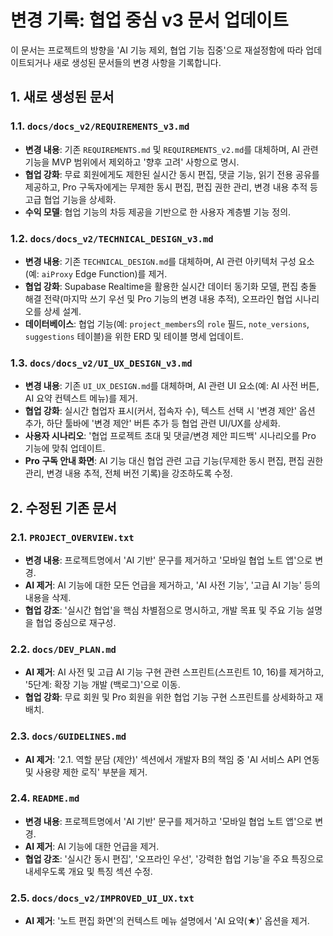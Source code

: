 # 변경 기록: 협업 중심 v3 문서 업데이트

이 문서는 프로젝트의 방향을 'AI 기능 제외, 협업 기능 집중'으로 재설정함에 따라 업데이트되거나 새로 생성된 문서들의 변경 사항을 기록합니다.

## 1. 새로 생성된 문서

### 1.1. `docs/docs_v2/REQUIREMENTS_v3.md`
- **변경 내용**: 기존 `REQUIREMENTS.md` 및 `REQUIREMENTS_v2.md`를 대체하며, AI 관련 기능을 MVP 범위에서 제외하고 '향후 고려' 사항으로 명시.
- **협업 강화**: 무료 회원에게도 제한된 실시간 동시 편집, 댓글 기능, 읽기 전용 공유를 제공하고, Pro 구독자에게는 무제한 동시 편집, 편집 권한 관리, 변경 내용 추적 등 고급 협업 기능을 상세화.
- **수익 모델**: 협업 기능의 차등 제공을 기반으로 한 사용자 계층별 기능 정의.

### 1.2. `docs/docs_v2/TECHNICAL_DESIGN_v3.md`
- **변경 내용**: 기존 `TECHNICAL_DESIGN.md`를 대체하며, AI 관련 아키텍처 구성 요소(예: `aiProxy` Edge Function)를 제거.
- **협업 강화**: Supabase Realtime을 활용한 실시간 데이터 동기화 모델, 편집 충돌 해결 전략(마지막 쓰기 우선 및 Pro 기능의 변경 내용 추적), 오프라인 협업 시나리오를 상세 설계.
- **데이터베이스**: 협업 기능(예: `project_members`의 `role` 필드, `note_versions`, `suggestions` 테이블)을 위한 ERD 및 테이블 명세 업데이트.

### 1.3. `docs/docs_v2/UI_UX_DESIGN_v3.md`
- **변경 내용**: 기존 `UI_UX_DESIGN.md`를 대체하며, AI 관련 UI 요소(예: AI 사전 버튼, AI 요약 컨텍스트 메뉴)를 제거.
- **협업 강화**: 실시간 협업자 표시(커서, 접속자 수), 텍스트 선택 시 '변경 제안' 옵션 추가, 하단 툴바에 '변경 제안' 버튼 추가 등 협업 관련 UI/UX를 상세화.
- **사용자 시나리오**: '협업 프로젝트 초대 및 댓글/변경 제안 피드백' 시나리오를 Pro 기능에 맞춰 업데이트.
- **Pro 구독 안내 화면**: AI 기능 대신 협업 관련 고급 기능(무제한 동시 편집, 편집 권한 관리, 변경 내용 추적, 전체 버전 기록)을 강조하도록 수정.

## 2. 수정된 기존 문서

### 2.1. `PROJECT_OVERVIEW.txt`
- **변경 내용**: 프로젝트명에서 'AI 기반' 문구를 제거하고 '모바일 협업 노트 앱'으로 변경.
- **AI 제거**: AI 기능에 대한 모든 언급을 제거하고, 'AI 사전 기능', '고급 AI 기능' 등의 내용을 삭제.
- **협업 강조**: '실시간 협업'을 핵심 차별점으로 명시하고, 개발 목표 및 주요 기능 설명을 협업 중심으로 재구성.

### 2.2. `docs/DEV_PLAN.md`
- **AI 제거**: AI 사전 및 고급 AI 기능 구현 관련 스프린트(스프린트 10, 16)를 제거하고, '5단계: 확장 기능 개발 (백로그)'으로 이동.
- **협업 강화**: 무료 회원 및 Pro 회원을 위한 협업 기능 구현 스프린트를 상세화하고 재배치.

### 2.3. `docs/GUIDELINES.md`
- **AI 제거**: '2.1. 역할 분담 (제안)' 섹션에서 개발자 B의 책임 중 'AI 서비스 API 연동 및 사용량 제한 로직' 부분을 제거.

### 2.4. `README.md`
- **변경 내용**: 프로젝트명에서 'AI 기반' 문구를 제거하고 '모바일 협업 노트 앱'으로 변경.
- **AI 제거**: AI 기능에 대한 언급을 제거.
- **협업 강조**: '실시간 동시 편집', '오프라인 우선', '강력한 협업 기능'을 주요 특징으로 내세우도록 개요 및 특징 섹션 수정.

### 2.5. `docs/docs_v2/IMPROVED_UI_UX.txt`
- **AI 제거**: '노트 편집 화면'의 컨텍스트 메뉴 설명에서 'AI 요약(★)' 옵션을 제거.
